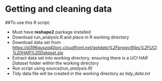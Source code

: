 # Getting and cleaning data

##To use this R script:

* Must have **reshape2** package installed
* Download run_analysis.R and place in R working directory
* Download data set from *https://d396qusza40orc.cloudfront.net/getdata%2Fprojectfiles%2FUCI%20HAR%20Dataset.zip* 
* Extract data set into working directory, ensuring there is a *UCI HAR Dataset* folder within the working directory
* Run script using *source(run_analysis.R)*
* Tidy data file will be created in the working directory as *tidy_data.txt*
